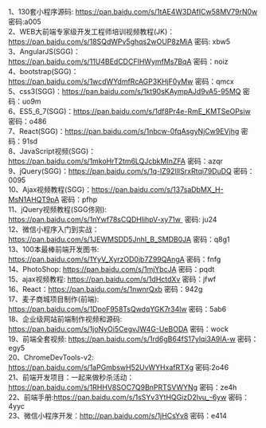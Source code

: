 1、130套小程序源码: https://pan.baidu.com/s/1tAE4W3DAfICw58MV79rN0w 密码:a005  
2、WEB大前端专家级开发工程师培训视频教程(JK)：https://pan.baidu.com/s/18SQdWPv5ghqs2wOUP8zMiA 密码: xbw5  
3、AngularJS(SGG)：https://pan.baidu.com/s/11U4BEdCDCFIHWymfMs7BqA 密码：noiz  
4、bootstrap(SGG)：https://pan.baidu.com/s/1wcdWYdmfRcAGP3KHjF0yMw 密码：qmcx  
5、css3(SGG)：https://pan.baidu.com/s/1kt90sKAympAJd9vA5-95MQ 密码：uo9m  
6、ES5_6_7(SGG)：https://pan.baidu.com/s/1df8Pr4e-RmE_KMTSeOPsiw 密码：o486  
7、React(SGG)：https://pan.baidu.com/s/1nbcw-0fqAsgyNjCw9EVjhg 密码：91sd  
8、JavaScript视频(SGG)：https://pan.baidu.com/s/1mkoHrT2tm6LQJcbkMInZFA 密码：azqr  
9、jQuery(SGG)：https://pan.baidu.com/s/1q-lZ92IlISrxRtqi79DuDQ 密码：0095  
10、Ajax视频教程(SGG)：https://pan.baidu.com/s/137saDbMX_H-MsN1AHQT9pA 密码：pfhp  
11、jQuery视频教程(SGG佟刚): https://pan.baidu.com/s/1nYwf78sCQDHlihpV-xy71w  密码: ju24  
12、微信小程序入门到实战：https://pan.baidu.com/s/1JEWMSDD5JnhI_B_SMDB0JA 密码：q8g1  
13、100本最棒前端开发图书: https://pan.baidu.com/s/1YyV_XyrzOD0jb7Z99QAngA 密码：fnfg  
14、PhotoShop: https://pan.baidu.com/s/1mjYbcJA 密码：pqdt   
15、ajax视频教程: https://pan.baidu.com/s/1dHctdXv 密码：jfwf  
16、React：https://pan.baidu.com/s/1nwnrQxb 密码：942g   
17、麦子商城项目制作(前端): https://pan.baidu.com/s/1DpoF958TsQwdqYGK7r34lw 密码：5ab6  
18、企业级网站前端制作视频和源码: https://pan.baidu.com/s/1joNyOi5CegvJW4G-UeBODA 密码：wock  
19、前端全套视频: https://pan.baidu.com/s/1rd6gB64fS17ylqi3A9IA-w 密码：egy5  
20、ChromeDevTools-v2: https://pan.baidu.com/s/1aPGmbswH52UvWYHxafRTXg 密码:2o46  
21、前端开发项目：一起来做秒杀活动：https://pan.baidu.com/s/1RHHV8SOC7Q9BnPRTSVWYNg 密码：ze4h  
22、前端手册:https://pan.baidu.com/s/1sSYv3YtHQGizD2lvu_-6yw 密码：4yyc  
23、微信小程序开发：http://pan.baidu.com/s/1jHCsYv8 密码：e414  

